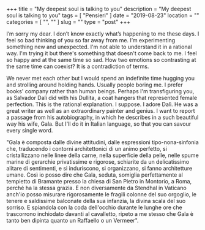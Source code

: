 +++
title = "My deepest soul is talking to you"
description = "My deepest soul is talking to you"
tags = [ "Pensieri" ]
date = "2019-08-23"
location = ""
categories = [
  "",
  ""
]
slug = ""
type = "post"
+++

I’m sorry my dear. I don’t know exactly what’s happening to me these days. I feel so bad thinking of you so far away from me. I’m experimenting something new and unexpected. I'm not able to understand it in a rational way. I'm trying it but there's something that doesn't come back to me. I feel so happy and at the same time so sad. How two emotions so contrasting at the same time can coexist? It is a contradiction of terms. 

We never met each other but I would spend an indefinite time hugging you and strolling around holding hands. Usually people boring me. I prefer books' company rather than human beings. Perhaps I'm transfiguring you, as Salvador Dalì did with his Dullita, a coat hangers that represented female perfection. This is the rational explanation. I suppose. I adore Dalì. He was a great writer as well as an extraordinary painter and genius. I want to report a passage from his autobiography, in which he describes in a such beautiful way his wife, Gala. But I'll do it in Italian language, so that you can savour every single word.

"Gala è composta dalle divine attitudini, dalle espressioni tipo-nona-sinfonia che, traducendo i contorni architettonici di un animo perfetto, si cristallizzano nelle linee della carne, nella superficie della pelle, nelle spume marine di gerarchie privatissime e rigorose, schiarite da un delicatissimo alitare di sentimenti, e si induriscono, si organizzano, si fanno architetture umane. Così io posso dire che Gala, seduta, somiglia perfettamente al tempietto di Bramante presso la chiesa di San Pietro in Montorio, a Roma, perché ha la stessa grazia. E non diversamente da Stendhal in Vaticano anch'io posso misurare rigorosamente le fragili colonne del suo orgoglio, le tenere e saldissime balconate della sua infanzia, la divina scala del suo sorriso. E spiandola con la coda dell'occhio durante le lunghe ore che trascorrono inchiodato davanti al cavalletto, ripeto a me stesso che Gala è tanto ben dipinta quanto un Raffaello o un Vermeer". 



